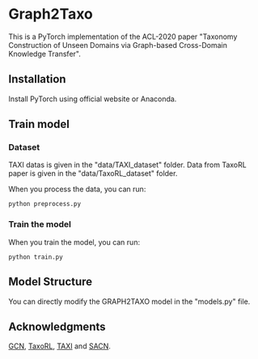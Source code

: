 # Graph2Taxo

This is a PyTorch implementation of the ACL-2020 paper "Taxonomy Construction of Unseen Domains via Graph-based Cross-Domain Knowledge Transfer".

## Installation

Install PyTorch using official website or Anaconda.

## Train model

### Dataset

TAXI datas is given in the "data/TAXI_dataset" folder. Data from TaxoRL paper is given in the "data/TaxoRL_dataset" folder.

When you process the data, you can run:

    python preprocess.py

### Train the model

When you train the model, you can run:

    python train.py


## Model Structure

You can directly modify the GRAPH2TAXO model in the "models.py" file.

## Acknowledgments
[GCN](https://github.com/tkipf/gcn), [TaxoRL](https://github.com/morningmoni/TaxoRL), [TAXI](https://github.com/uhh-lt/taxi) and [SACN](https://github.com/JD-AI-Research-Silicon-Valley/SACN).



